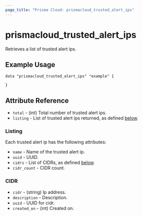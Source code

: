 ```yaml
---
page_title: "Prisma Cloud: prismacloud_trusted_alert_ips"
---
```


# prismacloud_trusted_alert_ips

Retrieves a list of trusted alert ips.

## Example Usage

```hcl
data "prismacloud_trusted_alert_ips" "example" {

}
```

## Attribute Reference

* `total` - (int) Total number of trusted alert ips.
* `listing` - List of trusted alert ips returned, as defined [below](#listing).

### Listing

Each trusted alert ip has the following attributes:

* `name` - Name of the trusted alert ip.
* `uuid` - UUID.
* `cidrs` - List of CIDRs, as defined [below](#CIDR).
* `cidr_count` - CIDR count.

### CIDR

* `cidr` - (string) Ip address.
* `description` - Description.
* `uuid` - UUID for cidr.
* `created_on` - (int) Created on.